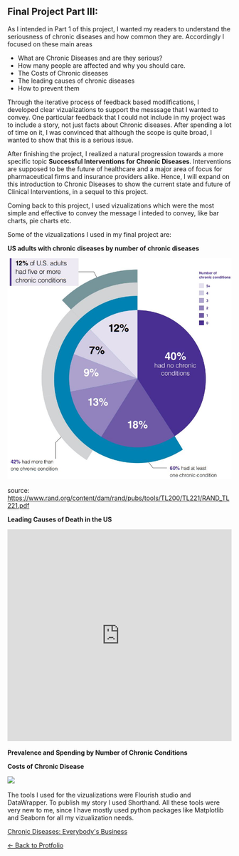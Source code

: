 ## Final Project Part III:

As I intended in Part 1 of this project, I wanted my readers to understand the seriousness of chronic diseases and how common they are. Accordingly I focused on these main areas

* What are Chronic Diseases and are they serious?
* How many people are affected and why you should care.
* The Costs of Chronic diseases
* The leading causes of chronic diseases
* How to prevent them

Through the iterative process of feedback based modilfications, I developed clear vizualizations to support the messsage that I wanted to convey.
One particular feedback that I could not include in my project was to include a story, not just facts about Chronic diseases. After spending a lot of time on it, I was convinced that although the scope is quite broad, I wanted to show that this is a serious issue. 

After finishing the project, I realized a natural progression towards a more specific topic **Successful Interventions for Chronic Diseases**. Interventions are supposed to be the future of healthcare and a major area of focus for pharmaceutical firms and insurance providers alike. 
Hence, I will expand on this introduction to Chronic Diseases to show the current state and future of Clinical Interventions, in a sequel to this project. 

Coming back to this project, I used vizualizations which were the most simple and effective to convey the message I inteded to convey, like bar charts, pie charts etc. 

Some of the vizualizations I used in my final project are: 

**US adults with chronic diseases by number of chronic diseases**


![](/stat.JPG)

source: https://www.rand.org/content/dam/rand/pubs/tools/TL200/TL221/RAND_TL221.pdf

**Leading Causes of Death in the US**

<iframe title="Causes of Death in US" aria-label="chart" id="datawrapper-chart-onGQs" src="https://datawrapper.dwcdn.net/onGQs/1/" scrolling="no" frameborder="0" style="width: 0; min-width: 100% !important; border: none;" height="475"></iframe><script type="text/javascript">!function(){"use strict";window.addEventListener("message",(function(a){if(void 0!==a.data["datawrapper-height"])for(var e in a.data["datawrapper-height"]){var t=document.getElementById("datawrapper-chart-"+e)||document.querySelector("iframe[src*='"+e+"']");t&&(t.style.height=a.data["datawrapper-height"][e]+"px")}}))}();
</script>

<div class="flourish-embed flourish-chart" data-src="visualisation/5582140"><script src="https://public.flourish.studio/resources/embed.js"></script></div>

**Prevalence and Spending by Number of Chronic Conditions**

<div class="flourish-embed flourish-chart" data-src="visualisation/5583765"><script src="https://public.flourish.studio/resources/embed.js"></script></div>

**Costs of Chronic Disease**

![](/info.JPG)


The tools I used for the vizualizations were Flourish studio and DataWrapper. To publish my story I used Shorthand. All these tools were very new to me, since I have mostly used python packages like Matplotlib and Seaborn for all my vizualization needs. 





[Chronic Diseases: Everybody's Business](https://carnegiemellon.shorthandstories.com/chronic-diseases/index.html)


[<- Back to Protfolio](/README.md)



